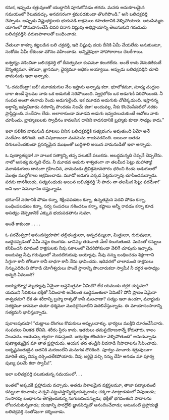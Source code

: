 ﻿కనుక, ఇప్పుడు శత్రువులతో యుద్ధానికి పూనుకోవడం తగదు. మనకు అనుకూలమైన సమయంలో గెలువవచ్చు. అనవసరంగా శ్రమపడకుండా తొలగిపొండి.” అని బలిచక్రవర్తి చెప్పాడు. అప్పుడు విష్ణుభక్తులకు భయపడి రాక్షసులు రసాతలానికి వెళ్ళిపోయారు. అటుపిమ్మట యాగంలో సోమపానంచేసే చివరి దినాన విష్ణువు అభిప్రాయాన్ని తెలుసుకుని గరుడుడు బలిచక్రవర్తిని వరుణపాశాలతో బంధించాడు. 

చేతులూ కాళ్ళూ కట్టబడిన బలి చక్రవర్తి, ఇది విష్ణువు దయ దీనికి ఏమీ చేయలేను అనుకుంటూ, సంకోచం ఏమీ లేకుండా మౌనం వహించాడు. అన్నివైపులా హాహాకారాలు చెలరేగాయి. 

ఐశ్వర్యం నశించినా బలిచక్రవర్తి లో దీనత్వమూ కంపమూ కలుగలేదు. అంతే కాదు వెనుకటికంటే ఔన్నత్యమూ. తెగువా, జ్ఞానమూ, ధైర్యమూ అధికం అయ్యాయి. అప్పుడు బలిచక్రవర్తిని చూచి వామనుడు ఇలా అన్నాడు. 

“ఓ దనుజేంద్రా! బలీ! మూడడుగుల నేల ఇస్తాను అన్నావు కదా. భూలోకమూ, సూర్య చంద్రుల దాకా ఉండే స్థలము నాకు ఒక అడుగుకి సరిపోయింది. స్వర్గలోకం ఒక అడుగుకి సరిపోయింది. నీ సంపద అంతా ఈనాడు రెండు అడుగులైంది. ఇక మూడవ అడుగుకు చోటెక్కడుంది. ఇస్తానన్న అర్థాన్ని ఇవ్వనివాడు నరకాన్ని పొందడం నిజమే కదా! అందువల్ల, నీకు కొంచెంసేపటిలో నరకం ప్రాప్తిస్తుంది. సందేహం లేదు. అలాకాకుండా మూడవ అడుగు ఇవ్వదలుచుకుంటే ఆచోటు నాకు చూపించు. బ్రాహ్మణులకు స్వాధీనం కావలసిన దానిని కాదనడానికి బ్రహ్మకు కూడా సాధ్యం కాదు.” 

ఇలా పలికిన వామనుడి మాటలు వినిన బలిచక్రవర్తికి సత్యభంగం అవుతుంది ఏమో అనే సందేహం కలిగింది. అది విషబాణంలా మనసును గాయపరచింది. అయినా అతడు దిగులుచెందకుండా ప్రసన్నమైన ముఖంతో బుద్ధిశాలి అయిన వామనుడితో ఇలా అన్నాడు. 

ఓ పుణ్యాత్ముడా! నా నాలుక సత్యాన్ని తప్ప పలుకనే పలుకదు. అబద్ధమన్నది చెప్పనే చెప్పలేను. నాలో అసత్య మన్నది లేదు. నీ మూడవ అడుగు శాశ్వతంగా నా తలమీద పెట్టు మహాత్మా! 
మూడడుగులు దానంగా గ్రహించిన, వామనుడు త్రివిక్రమావతారం ధరించి రెండు అడుగులలో మొత్తం ముల్లోకాలు ఆక్రమించాడు. మూడో అడుగు ఎక్కడ పెట్టమన్నావు చూపించమన్నాడు. పరమ దానశీలుడు, సత్యసంధుడు అయిన బలిచక్రవర్తి ‘నీ పాదం నా తలమీద పెట్టు పరమేశా!’ అని ఇలా సమాధానం చెప్తున్నాడు. 

భగవాన్! నరకానికి పోడం కన్నా, శిక్షింపపడటం కన్నా, ఉన్నతమైన పదవి పోడం కన్నా, బంధింపబడటం కన్నా, సర్వ సంపదలు నశించటం కన్నా, కష్టాలు అన్నీ రావడం కన్నా కూడ అసత్యం చెప్పడానికే ఎక్కువ భయపడతాను సుమా. 

అంతే కాకుండా . . . . 

ఓ పరమేశ్వరా! ఆనందస్వరూపా! తల్లితండ్రులూ, అన్నదమ్ములూ, మిత్రులూ, గురువులూ, బుద్ధిచెప్పడంతో ఏమీ నష్టం కలుగదు. దానివల్ల తరువాత మేలే కలుగుతుంది. మదంతో కన్నులు కనిపించని మావంటి రాక్షసులకు నీవు సకాలంలో చెదరిపోకుండా వెలిగే చూపును ఇచ్చావు. అందువల్ల నీవు గరువులలో మొదటిగురువు అయ్యావు. నీవు నన్ను బంధించడం శిక్షగాగాని సిగ్గుగా కానీ లోటుగా కానీ బాధగా కానీ నేను భావించను. ఇదివరలో చాలామంది రాక్షసులు నిన్నుఎదిరించి పోరాడి యోగీశ్వరులు పొందే స్థానాన్ని పొందారుకదా స్వామీ! నీ దగ్గర అసాధ్యం అన్నది ఏముంది? 

అయ్యయ్యో! మృత్యువు ఏమైనా ఆప్తమిత్రమా ఏమిటి? లేక యముడు దగ్గర చుట్టమా? యముని సేవకులు భక్తితో సేవించాలి అనేటంత బుద్ధిమంతులా ఏమిటి? పోనీ ప్రాణం ఏమైనా శాశ్వతమా? లేక ఈ శరీరాన్ని బ్రహ్మ రాళ్ళతో కానీ మలచాడా? సత్యం ఇలా ఉండగా, మూర్ఖుడు సత్యమూ దానమూ దయా ధర్మమూ మొదలైనవాటిని వదలివేస్తున్నాడు. ఈ మాయాసంసారాన్ని సత్యమని భావిస్తున్నాడు. 

పురాణపురుషా! “చుట్టాలు దొంగలు కొడుకులు అప్పులవాళ్ళు. భార్యలు ముక్తిని దూరంచేసేవారు. సంపదలు నిలకడ లేనివి. శరీరం స్థిరం కాదు. ఇతరులు తమప్రయోజనాన్నే కోరుతారు. కాలం నిలువదు. ఆయుస్సు త్వరగా గడుస్తుంది. ఐశ్వర్యం తొందరగా వెళ్ళిపోతుంది” అనుకున్నాడు పుణ్యాత్ముడైన మా తాత ప్రహ్లాదుడు. ఆయన తన తండ్రిని విడనాడి నీపాదాలను సేవించాడు. అదృష్టవంతుడైన అతనికి మరణంలేని మనుగడ దొరికింది. పూర్వం మావారు శత్రువులుగా మారితే తప్ప నిన్ను దర్సించలేకపోయారు. నీవు అర్థివై వచ్చి నన్ను దేహి అనడం మా పూర్వ పుణ్య ఫలమే కదా స్వామీ!”. 

ఇలా బలిచక్రవర్తి పలుకుతున్న సమయంలో. . . 

ఇంతలో అక్కడకి ప్రహ్లాదుడు వచ్చాడు. అతడు విశాలమైన వక్షస్థలమూ, తాజా పద్మాలవంటి కన్నులూ కలవాడు; పచ్చని పట్టువస్త్రాన్నికట్టుకున్నవాడు; చక్కగా మాట్లాడడంలో నిపుణుడు; సంసారపు బంధాలను తెగత్రెంచుకున్న సుగుణసంపన్నుడు; భక్తితో భగవంతుని పాదాలను లోబరచుకున్నవాడు; దుఃఖాన్ని పారద్రోలి జ్ఞానవిద్యతో ఆనందించేవాడు; అటువంటి ప్రహ్లాదుణ్ణి బలిచక్రవర్తి సంతోషంగా దర్శించాడు. 

